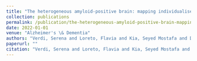 ```yaml
---
title: "The heterogeneous amyloid-positive brain: mapping individualised patterns of atrophy in amyloid-positive Alzheimer’s disease patients using neuroanatomical normative models"
collection: publications
permalink: /publication/the-heterogeneous-amyloid-positive-brain-mapping-individualised-patterns-of-atrophy-in-amyloid-positive-alzheimers-disease-patients-using-neuroanatomical-normative-models
date: 2022-01-01
venue: "Alzheimer's \& Dementia"
authors: "Verdi, Serena and Loreto, Flavia and Kia, Seyed Mostafa and Duvnjak, Aleksandar and Hakeem, Haneen and Perry, Richard J and Win, Zarni and Patel, Neva and Schott, Jonathan M and Marquand, Andre F and others"
paperurl: ""
citation: "Verdi, Serena and Loreto, Flavia and Kia, Seyed Mostafa and Duvnjak, Aleksandar and Hakeem, Haneen and Perry, Richard J and Win, Zarni and Patel, Neva and Schott, Jonathan M and Marquand, Andre F and others (2022). The heterogeneous amyloid-positive brain: mapping individualised patterns of atrophy in amyloid-positive Alzheimer’s disease patients using neuroanatomical normative models. Alzheimer's \& Dementia."
---
```

